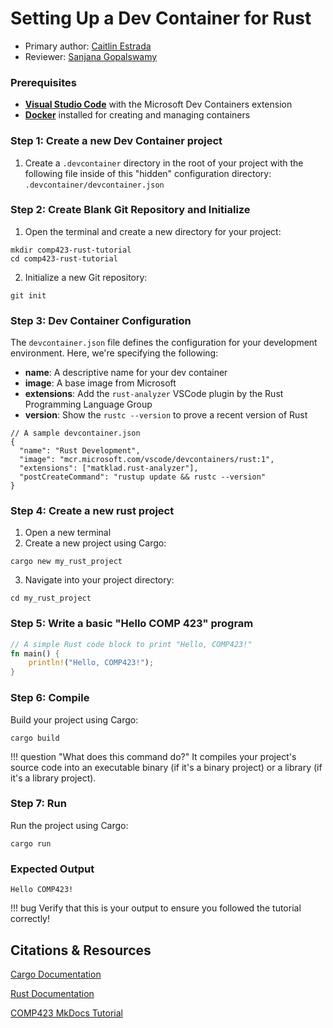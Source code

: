# Setting Up a Dev Container for Rust

* Primary author: [Caitlin Estrada](https://github.com/caitlinestrada27)
* Reviewer: [Sanjana Gopalswamy](https://github.com/sgopal08)

### Prerequisites
* [**Visual Studio Code**](https://code.visualstudio.com/) with the Microsoft Dev Containers extension
* [**Docker**](https://www.docker.com/products/docker-desktop/) installed for creating and managing containers

### Step 1: Create a new Dev Container project
1. Create a `.devcontainer` directory in the root of your project with the following file inside of this "hidden" configuration directory: `.devcontainer/devcontainer.json`

### Step 2: Create Blank Git Repository and Initialize 
1. Open the terminal and create a new directory for your project: 
```
mkdir comp423-rust-tutorial
cd comp423-rust-tutorial
```

2. Initialize a new Git repository:
```
git init
```

### Step 3: Dev Container Configuration 
The `devcontainer.json` file defines the configuration for your development environment. Here, we're specifying the following: 


* **name**: A descriptive name for your dev container 
* **image**: A base image from Microsoft 
* **extensions**: Add the `rust-analyzer` VSCode plugin by the Rust Programming Language Group
* **version**: Show the `rustc --version` to prove a recent version of Rust

```
// A sample devcontainer.json
{
  "name": "Rust Development",
  "image": "mcr.microsoft.com/vscode/devcontainers/rust:1",
  "extensions": ["matklad.rust-analyzer"],
  "postCreateCommand": "rustup update && rustc --version"
}
```

### Step 4: Create a new rust project
1. Open a new terminal
2. Create a new project using Cargo: 
```
cargo new my_rust_project 
```
3. Navigate into your project directory: 
```
cd my_rust_project
```

### Step 5: Write a basic "Hello COMP 423" program
```rust
// A simple Rust code block to print "Hello, COMP423!"
fn main() {
    println!("Hello, COMP423!");
}
```

### Step 6: Compile
Build your project using Cargo: 
``` 
cargo build
```
!!! question "What does this command do?"
    It compiles your project's source code into an executable binary (if it's a binary project) or a library (if it's a library project).


### Step 7: Run 
Run the project using Cargo:
```
cargo run
```

### Expected Output
```
Hello COMP423!
```
!!! bug
    Verify that this is your output to ensure you followed the tutorial correctly!

## Citations & Resources
[Cargo Documentation](https://doc.rust-lang.org/cargo/guide/creating-a-new-project.html)

[Rust Documentation](https://www.rust-lang.org/learn)

[COMP423 MkDocs Tutorial](https://comp423-25s.github.io/resources/MkDocs/tutorial/#what-is-a-development-dev-container)
